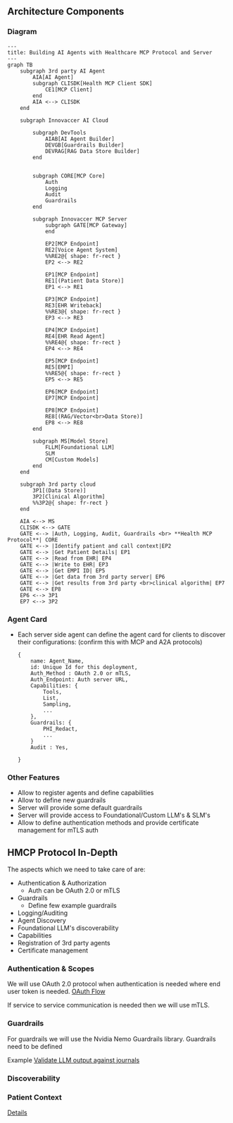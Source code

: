 ## Architecture Components

### Diagram

```mermaid
---
title: Building AI Agents with Healthcare MCP Protocol and Server
---
graph TB
    subgraph 3rd party AI Agent
        AIA[AI Agent]
        subgraph CLISDK[Health MCP Client SDK]
            CE1[MCP Client]
        end
        AIA <--> CLISDK
    end

    subgraph Innovaccer AI Cloud

        subgraph DevTools
            AIAB[AI Agent Builder]
            DEVGB[Guardrails Builder]
            DEVRAG[RAG Data Store Builder]
        end
        

        subgraph CORE[MCP Core]
            Auth
            Logging
            Audit
            Guardrails
        end

        subgraph Innovaccer MCP Server
            subgraph GATE[MCP Gateway]
            end

            EP2[MCP Endpoint]
            RE2[Voice Agent System]
            %%RE2@{ shape: fr-rect }
            EP2 <--> RE2

            EP1[MCP Endpoint]
            RE1[(Patient Data Store)]
            EP1 <--> RE1

            EP3[MCP Endpoint]
            RE3[EHR Writeback]
            %%RE3@{ shape: fr-rect }
            EP3 <--> RE3

            EP4[MCP Endpoint]
            RE4[EHR Read Agent]
            %%RE4@{ shape: fr-rect }
            EP4 <--> RE4

            EP5[MCP Endpoint]
            RE5[EMPI]
            %%RE5@{ shape: fr-rect }
            EP5 <--> RE5

            EP6[MCP Endpoint]
            EP7[MCP Endpoint]

            EP8[MCP Endpoint]
            RE8[(RAG/Vector<br>Data Store)]
            EP8 <--> RE8
        end

        subgraph MS[Model Store]
            FLLM[Foundational LLM]
            SLM
            CM[Custom Models]
        end
    end

    subgraph 3rd party cloud
        3P1[(Data Store)]
        3P2[Clinical Algorithm]
        %%3P2@{ shape: fr-rect }
    end

    AIA <--> MS
    CLISDK <--> GATE
    GATE <--> |Auth, Logging, Audit, Guardrails <br> **Health MCP Protocol**| CORE
    GATE <--> |Identify patient and call context|EP2
    GATE <--> |Get Patient Details| EP1
    GATE <--> |Read from EHR| EP4
    GATE <--> |Write to EHR| EP3
    GATE <--> |Get EMPI ID| EP5
    GATE <--> |Get data from 3rd party server| EP6
    GATE <--> |Get results from 3rd party <br>clinical algorithm| EP7
    GATE <--> EP8
    EP6 <--> 3P1
    EP7 <--> 3P2
```

### Agent Card
- Each server side agent can define the agent card for clients to discover their configurations: (confirm this with MCP and A2A protocols)
    ```
    {
        name: Agent_Name,
        id: Unique Id for this deployment,
        Auth_Method : OAuth 2.0 or mTLS,
        Auth_Endpoint: Auth server URL,
        Capabilities: {
            Tools,
            List,
            Sampling,
            ...
        },
        Guardrails: {
            PHI_Redact,
            ...
        }
        Audit : Yes,

    }
    ```

### Other Features
- Allow to register agents and define capabilities
- Allow to define new guardrails
- Server will provide some default guardrails
- Server will provide access to Foundational/Custom LLM's & SLM's
- Allow to define authentication methods and provide certificate management for mTLS auth

## HMCP Protocol In-Depth

The aspects which we need to take care of are:
- Authentication & Authorization
    - Auth can be OAuth 2.0 or mTLS
- Guardrails
    - Define few example guardrails
- Logging/Auditing
- Agent Discovery
- Foundational LLM's discoverability
- Capabilities
- Registration of 3rd party agents
- Certificate management

### Authentication & Scopes
We will use OAuth 2.0 protocol when authentication is needed where end user token is needed. [OAuth Flow](./auth.md)

If service to service communication is needed then we will use mTLS.

### Guardrails

For guardrails we will use the Nvidia Nemo Guardrails library. Guardrails need to be defined 

Example [Validate LLM output against journals](./guardrails.md)

### Discoverability

### Patient Context

[Details](./context.md)

